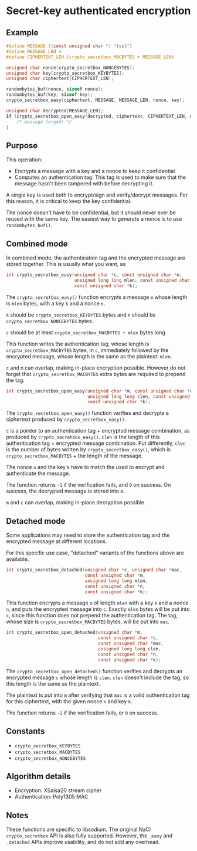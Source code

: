 # Secret-key authenticated encryption

## Example

```c
#define MESSAGE ((const unsigned char *) "test")
#define MESSAGE_LEN 4
#define CIPHERTEXT_LEN (crypto_secretbox_MACBYTES + MESSAGE_LEN)

unsigned char nonce[crypto_secretbox_NONCEBYTES];
unsigned char key[crypto_secretbox_KEYBYTES];
unsigned char ciphertext[CIPHERTEXT_LEN];

randombytes_buf(nonce, sizeof nonce);
randombytes_buf(key, sizeof key);
crypto_secretbox_easy(ciphertext, MESSAGE, MESSAGE_LEN, nonce, key);

unsigned char decrypted[MESSAGE_LEN];
if (crypto_secretbox_open_easy(decrypted, ciphertext, CIPHERTEXT_LEN, nonce, key) != 0) {
    /* message forged! */
}
```

## Purpose

This operation:
- Encrypts a message with a key and a nonce to keep it confidential
- Computes an authentication tag. This tag is used to make sure that the message hasn't been tampered with before decrypting it.

A single key is used both to encrypt/sign and verify/decrypt messages. For this reason, it is critical to keep the key confidential.

The nonce doesn't have to be confidential, but it should never ever be reused with the same key. The easiest way to generate a nonce is to use `randombytes_buf()`.

## Combined mode

In combined mode, the authentication tag and the encrypted message are stored together. This is usually what you want, as

```c
int crypto_secretbox_easy(unsigned char *c, const unsigned char *m,
                          unsigned long long mlen, const unsigned char *n,
                          const unsigned char *k);
```

The `crypto_secretbox_easy()` function encrypts a message `m` whose length is `mlen` bytes, with a key `k` and a nonce `n`.

`k` should be `crypto_secretbox_KEYBYTES` bytes and `n` should be `crypto_secretbox_NONCEBYTES` bytes.

`c` should be at least `crypto_secretbox_MACBYTES + mlen` bytes long.

This function writes the authentication tag, whose length is `crypto_secretbox_MACBYTES` bytes, in `c`, immediately followed by the encrypted message, whose length is the same as the plaintext: `mlen`.

`c` and `m` can overlap, making in-place encryption possible. However do not forget that `crypto_secretbox_MACBYTES` extra bytes are required to prepend the tag.

```c
int crypto_secretbox_open_easy(unsigned char *m, const unsigned char *c,
                               unsigned long long clen, const unsigned char *n,
                               const unsigned char *k);
```

The `crypto_secretbox_open_easy()` function verifies and decrypts a ciphertext produced by `crypto_secretbox_easy()`.

`c` is a pointer to an authentication tag + encrypted message combination, as produced by `crypto_secretbox_easy()`.
`clen` is the length of this authentication tag + encrypted message combination. Put differently, `clen` is the number of bytes written by `crypto_secretbox_easy()`, which is `crypto_secretbox_MACBYTES` + the length of the message.

The nonce `n` and the key `k` have to match the used to encrypt and authenticate the message.

The function returns `-1` if the verification fails, and `0` on success.
On success, the decrypted message is stored into `m`.

`m` and `c` can overlap, making in-place decryption possible.

## Detached mode

Some applications may need to store the authentication tag and the encrypted message at different locations.

For this specific use case, "detached" variants of the functions above are available.

```c
int crypto_secretbox_detached(unsigned char *c, unsigned char *mac,
                              const unsigned char *m,
                              unsigned long long mlen,
                              const unsigned char *n,
                              const unsigned char *k);
```

This function encrypts a message `m` of length `mlen` with a key `k` and a nonce `n`, and puts the encrypted message into `c`.
Exactly `mlen` bytes will be put into `c`, since this function does not prepend the authentication tag.
The tag, whose size is `crypto_secretbox_MACBYTES` bytes, will be put into `mac`.

```c
int crypto_secretbox_open_detached(unsigned char *m,
                                   const unsigned char *c,
                                   const unsigned char *mac,
                                   unsigned long long clen,
                                   const unsigned char *n,
                                   const unsigned char *k);
```

The `crypto_secretbox_open_detached()` function verifies and decrypts an encrypted message `c` whose length is `clen`. `clen` doesn't include the tag, so this length is the same as the plaintext.

The plaintext is put into `m` after verifying that `mac` is a valid authentication tag for this ciphertext, with the given nonce `n` and key `k`.

The function returns `-1` if the verification fails, or `0` on success.

## Constants

- `crypto_secretbox_KEYBYTES`
- `crypto_secretbox_MACBYTES`
- `crypto_secretbox_NONCEBYTES`

## Algorithm details

- Encryption: XSalsa20 stream cipher
- Authentication: Poly1305 MAC

## Notes

These functions are specific to libsodium.
The original NaCl `crypto_secretbox` API is also fully supported. However, the `_easy` and `_detached` APIs improve usability, and do not add any overhead.
